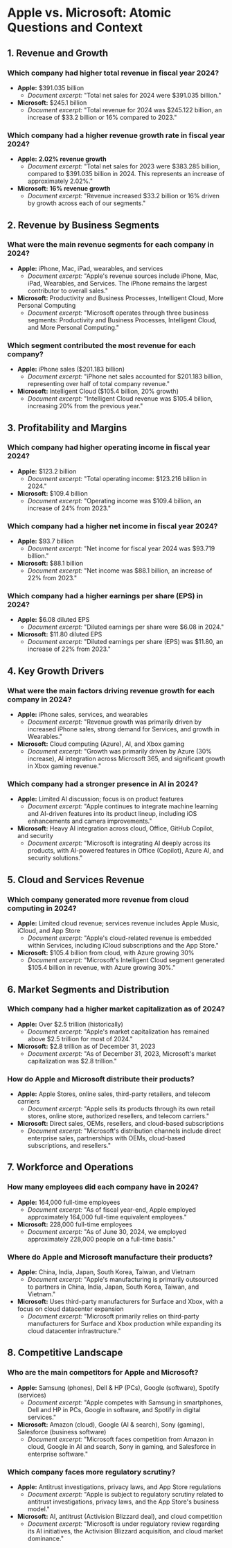 # Apple vs. Microsoft: Atomic Questions and Context

## 1. Revenue and Growth
### Which company had higher total revenue in fiscal year 2024?
- **Apple:** $391.035 billion  
  - *Document excerpt:* "Total net sales for 2024 were $391.035 billion."
- **Microsoft:** $245.1 billion  
  - *Document excerpt:* "Total revenue for 2024 was $245.122 billion, an increase of $33.2 billion or 16% compared to 2023."

### Which company had a higher revenue growth rate in fiscal year 2024?
- **Apple:** **2.02% revenue growth**  
  - *Document excerpt:* "Total net sales for 2023 were $383.285 billion, compared to $391.035 billion in 2024. This represents an increase of approximately 2.02%."
- **Microsoft:** **16% revenue growth**  
  - *Document excerpt:* "Revenue increased $33.2 billion or 16% driven by growth across each of our segments."

## 2. Revenue by Business Segments
### What were the main revenue segments for each company in 2024?
- **Apple:** iPhone, Mac, iPad, wearables, and services  
  - *Document excerpt:* "Apple's revenue sources include iPhone, Mac, iPad, Wearables, and Services. The iPhone remains the largest contributor to overall sales."
- **Microsoft:** Productivity and Business Processes, Intelligent Cloud, More Personal Computing  
  - *Document excerpt:* "Microsoft operates through three business segments: Productivity and Business Processes, Intelligent Cloud, and More Personal Computing."

### Which segment contributed the most revenue for each company?
- **Apple:** iPhone sales ($201.183 billion)  
  - *Document excerpt:* "iPhone net sales accounted for $201.183 billion, representing over half of total company revenue."
- **Microsoft:** Intelligent Cloud ($105.4 billion, 20% growth)  
  - *Document excerpt:* "Intelligent Cloud revenue was $105.4 billion, increasing 20% from the previous year."

## 3. Profitability and Margins
### Which company had higher operating income in fiscal year 2024?
- **Apple:** $123.2 billion  
  - *Document excerpt:* "Total operating income: $123.216 billion in 2024."
- **Microsoft:** $109.4 billion  
  - *Document excerpt:* "Operating income was $109.4 billion, an increase of 24% from 2023."

### Which company had a higher net income in fiscal year 2024?
- **Apple:** $93.7 billion  
  - *Document excerpt:* "Net income for fiscal year 2024 was $93.719 billion."
- **Microsoft:** $88.1 billion  
  - *Document excerpt:* "Net income was $88.1 billion, an increase of 22% from 2023."

### Which company had a higher earnings per share (EPS) in 2024?
- **Apple:** $6.08 diluted EPS  
  - *Document excerpt:* "Diluted earnings per share were $6.08 in 2024."
- **Microsoft:** $11.80 diluted EPS  
  - *Document excerpt:* "Diluted earnings per share (EPS) was $11.80, an increase of 22% from 2023."

## 4. Key Growth Drivers
### What were the main factors driving revenue growth for each company in 2024?
- **Apple:** iPhone sales, services, and wearables  
  - *Document excerpt:* "Revenue growth was primarily driven by increased iPhone sales, strong demand for Services, and growth in Wearables."
- **Microsoft:** Cloud computing (Azure), AI, and Xbox gaming  
  - *Document excerpt:* "Growth was primarily driven by Azure (30% increase), AI integration across Microsoft 365, and significant growth in Xbox gaming revenue."

### Which company had a stronger presence in AI in 2024?
- **Apple:** Limited AI discussion; focus is on product features  
  - *Document excerpt:* "Apple continues to integrate machine learning and AI-driven features into its product lineup, including iOS enhancements and camera improvements."
- **Microsoft:** Heavy AI integration across cloud, Office, GitHub Copilot, and security  
  - *Document excerpt:* "Microsoft is integrating AI deeply across its products, with AI-powered features in Office (Copilot), Azure AI, and security solutions."

## 5. Cloud and Services Revenue
### Which company generated more revenue from cloud computing in 2024?
- **Apple:** Limited cloud revenue; services revenue includes Apple Music, iCloud, and App Store  
  - *Document excerpt:* "Apple's cloud-related revenue is embedded within Services, including iCloud subscriptions and the App Store."
- **Microsoft:** $105.4 billion from cloud, with Azure growing 30%  
  - *Document excerpt:* "Microsoft's Intelligent Cloud segment generated $105.4 billion in revenue, with Azure growing 30%."

## 6. Market Segments and Distribution
### Which company had a higher market capitalization as of 2024?
- **Apple:** Over $2.5 trillion (historically)  
  - *Document excerpt:* "Apple's market capitalization has remained above $2.5 trillion for most of 2024."
- **Microsoft:** $2.8 trillion as of December 31, 2023  
  - *Document excerpt:* "As of December 31, 2023, Microsoft's market capitalization was $2.8 trillion."

### How do Apple and Microsoft distribute their products?
- **Apple:** Apple Stores, online sales, third-party retailers, and telecom carriers  
  - *Document excerpt:* "Apple sells its products through its own retail stores, online store, authorized resellers, and telecom carriers."
- **Microsoft:** Direct sales, OEMs, resellers, and cloud-based subscriptions  
  - *Document excerpt:* "Microsoft's distribution channels include direct enterprise sales, partnerships with OEMs, cloud-based subscriptions, and resellers."

## 7. Workforce and Operations
### How many employees did each company have in 2024?
- **Apple:** 164,000 full-time employees  
  - *Document excerpt:* "As of fiscal year-end, Apple employed approximately 164,000 full-time equivalent employees."
- **Microsoft:** 228,000 full-time employees  
  - *Document excerpt:* "As of June 30, 2024, we employed approximately 228,000 people on a full-time basis."

### Where do Apple and Microsoft manufacture their products?
- **Apple:** China, India, Japan, South Korea, Taiwan, and Vietnam  
  - *Document excerpt:* "Apple's manufacturing is primarily outsourced to partners in China, India, Japan, South Korea, Taiwan, and Vietnam."
- **Microsoft:** Uses third-party manufacturers for Surface and Xbox, with a focus on cloud datacenter expansion  
  - *Document excerpt:* "Microsoft primarily relies on third-party manufacturers for Surface and Xbox production while expanding its cloud datacenter infrastructure."

## 8. Competitive Landscape
### Who are the main competitors for Apple and Microsoft?
- **Apple:** Samsung (phones), Dell & HP (PCs), Google (software), Spotify (services)  
  - *Document excerpt:* "Apple competes with Samsung in smartphones, Dell and HP in PCs, Google in software, and Spotify in digital services."
- **Microsoft:** Amazon (cloud), Google (AI & search), Sony (gaming), Salesforce (business software)  
  - *Document excerpt:* "Microsoft faces competition from Amazon in cloud, Google in AI and search, Sony in gaming, and Salesforce in enterprise software."

### Which company faces more regulatory scrutiny?
- **Apple:** Antitrust investigations, privacy laws, and App Store regulations  
  - *Document excerpt:* "Apple is subject to regulatory scrutiny related to antitrust investigations, privacy laws, and the App Store's business model."
- **Microsoft:** AI, antitrust (Activision Blizzard deal), and cloud competition  
  - *Document excerpt:* "Microsoft is under regulatory review regarding its AI initiatives, the Activision Blizzard acquisition, and cloud market dominance."
